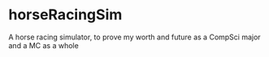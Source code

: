 # horseRacingSim
A horse racing simulator, to prove my worth and future as a CompSci major and a MC as a whole
